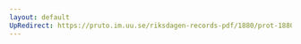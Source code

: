 ```yaml
---
layout: default
UpRedirect: https://pruto.im.uu.se/riksdagen-records-pdf/1880/prot-1880--ak--060/prot-1880--ak--060_029.pdf
---
```

